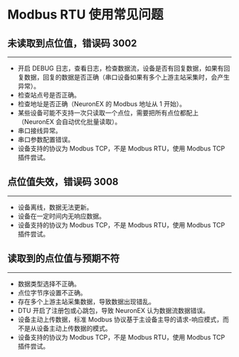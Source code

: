 # Modbus RTU 使用常见问题

## 未读取到点位值，错误码 3002
---
* 开启 DEBUG 日志，查看日志，检查数据流，设备是否有回复数据，如果有回复数据，回复的数据是否正确（串口设备如果有多个上游主站采集时，会产生异常）。
* 检查站点号是否正确。
* 检查地址是否正确（NeuronEX 的 Modbus 地址从 1 开始）。
* 某些设备可能不支持一次只读取一个点位，需要把所有点位都配上（NeuronEX 会自动优化批量读取）。
* 串口接线异常。
* 串口参数配置错误。
* 设备支持的协议为 Modbus TCP，不是 Modbus RTU，使用 Modbus TCP 插件尝试。

## 点位值失效，错误码 3008
---
* 设备离线，数据无法更新。
* 设备在一定时间内无响应数据。
* 设备支持的协议为 Modbus TCP，不是 Modbus RTU，使用 Modbus TCP 插件尝试。

## 读取到的点位值与预期不符
---
* 数据类型选择不正确。
* 点位字节序设置不正确。
* 存在多个上游主站采集数据，导致数据出现错乱。
* DTU 开启了注册包或心跳包，导致 NeuronEX 认为数据流数据错误。
* 设备主动上传数据，标准 Modbus 协议基于主设备主导的请求-响应模式，而不是从设备主动上传数据的模式。
* 设备支持的协议为 Modbus TCP，不是 Modbus RTU，使用 Modbus TCP 插件尝试。
